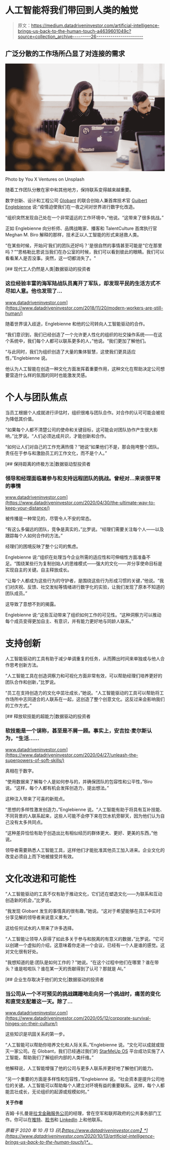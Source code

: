 # 人工智能将我们带回到人类的触觉

> 原文：<https://medium.datadriveninvestor.com/artificial-intelligence-brings-us-back-to-the-human-touch-a4639601049c?source=collection_archive---------26----------------------->

## 广泛分散的工作场所凸显了对连接的需求

![](img/520409ad27f4551823235539f0c09280.png)

Photo by You X Ventures on Unsplash

随着工作团队分散在家中和其他地方，保持联系变得越来越重要。

数字创新、设计和工程公司 [Globant](https://www.globant.com/) 的联合创始人兼首席技术官 [Guibert Englebienne](https://twitter.com/guibert/) 说:“疫情迫使我们在一夜之间对世界进行数字化改造。

“组织突然发现自己处在一个非常遥远的工作环境中，”他说。“这带来了很多挑战。”

正如 Englebienne 向分析师、品牌战略家、播客和 TalentCulture 首席执行官 Meghan M. Biro 解释的那样，技术正以人工智能的形式来拯救人类。

“在某些时候，开始问‘我们的团队还好吗？’是很自然的事情甚至可能是“它在那里吗？””恩格勒比恩说当我们在办公室的时候，我们可以看到彼此的眼睛。我们可以看看某人是否没事。突然，这一切都消失了。"

[](https://www.datadriveninvestor.com/2018/11/20/modern-workers-are-still-human/) [## 现代工人仍然是人类|数据驱动的投资者

### 这位经验丰富的海军陆战队员离开了军队，却发现平民的生活方式不尽如人意。他也发现了…

www.datadriveninvestor.com](https://www.datadriveninvestor.com/2018/11/20/modern-workers-are-still-human/) 

随着世界误入歧途，Englebienne 和他的公司转向人工智能驱动的合作。

“我们意识到，我们已经创造了一个允许更人性化的组织的社交操作系统——在这个系统中，我们每个人都可以联系更多的人，”他说。“我们更加了解他们。

“与此同时，我们为组织创造了大量的集体智慧，这使我们更具适应性，”Englebienne 说。

他认为人工智能在创造一种文化方面发挥着重要作用，这种文化在帮助决定公司想要营造什么样的氛围的同时也能激发灵感。

# 个人与团队焦点

当员工根据个人成就进行评估时，组织很难与团队合作。对合作的认可可能会被视为降低其价值。

“如果每个人都不清楚公司的使命和关键目标，这可能会对团队协作产生很大影响，”比罗说。“人们必须达成共识，才能创新和合作。

“如何让人们对自己的工作充满热情？”她说“如果他们不是，那会拖垮整个团队。责任在于参与和激励员工的工作文化，而不是个人。”

[](https://www.datadriveninvestor.com/2020/04/30/the-ultimate-way-to-keep-your-distance/) [## 保持距离的终极方法|数据驱动型投资者

### 领导和经理面临着参与和支持远程团队的挑战。曾经对…来说很平常的事情

www.datadriveninvestor.com](https://www.datadriveninvestor.com/2020/04/30/the-ultimate-way-to-keep-your-distance/) 

被传播是一种常见的，尽管令人不安的常态。

“有这么多偏远的团队，竞争是真实的，”比罗说。“经理们需要关注每个人——以及跟踪每个人如何合作的方法。”

经理们的困境反映了整个公司的焦虑。

Englebienne 说:“组织在处理当今企业所需的适应性和可伸缩性方面准备不足。“围绕某些行为复制创始人的思维模式——强大的文化——并分享使命目标是实现自主的关键。自主释放成长。

“让每个人都成为这些行为的守护者，是围绕这些行为形成习惯的关键，”他说。“我们对庆祝、反馈、社交发帖等情绪进行数字化的实验，让我们发现了原本不知道的团队成员。”

这导致了意想不到的揭露。

Englebienne 说:“这些互动带来了组织如何工作的可见性。“这种洞察力可以推动每个成员变得更加自主、有意识，并有能力更好地与同龄人联系。”

# 支持创新

人工智能驱动的工具有助于减少单调重复的任务，从而腾出时间来单独或与他人合作思考创新方法。

“人工智能工具在创造洞察力和可视化方面非常有效，可以帮助经理们培养更好的团队合作和创新，”比罗说。

“员工在支持创造力的文化中茁壮成长，”她说。“人工智能驱动的工具可以帮助将工作场所中志同道合的人联系在一起，这创造了整个创意文化。这反过来会影响我们的工作方式。”

[](https://www.datadriveninvestor.com/2020/04/27/unleash-the-superpowers-of-soft-skills/) [## 释放软技能的超能力|数据驱动的投资者

### 软技能是一个误称，甚至是不屑一顾。事实上，安吉拉·麦尔斯认为，“生活……

www.datadriveninvestor.com](https://www.datadriveninvestor.com/2020/04/27/unleash-the-superpowers-of-soft-skills/) 

真相在于数字。

“使用数据来了解每个人是如何参与的，并确保团队的包容性和公平性，”Biro 说。“这样，每个人都有机会发挥创造力，提出想法。”

这种注入带来了可喜的新观点。

“思想的多样性激发创造力，”Englebienne 说。“人工智能有助于将具有互补技能、不同背景的人联系起来，这些人可能不会停下来在饮水机旁聊天，因为他们认为自己没有太多共同点。

“这种差异恰恰有助于创造出比有相似经历的群体更大、更好、更美的东西，”他说。

领导者需要熟悉人工智能工具，这样他们才能批准其他员工加入进来。企业文化的改变必须自上而下地被接受并有效。

# 文化改进和可能性

“人工智能驱动的工具不仅有助于推动文化，它们还在塑造文化——为联系和互动创造新的机会，”比罗说。

“我发现 Globant 发生的事情真的很有趣，”她说。“这对于希望能够在员工中实时分享见解的领导者来说意义重大。”

这给任何试水的人带来了许多选择。

“人工智能让领导人获得了如此多关于参与和脱离的有意义的数据，”比罗说。“它可以创建一个虚拟的介绍，这意味着你走进一个会议，已经有一个人是谁的感觉。这对文化很有好处。

"我想知道的是:团队是如何工作的？"她说。“在这个过程中他们在哪里？谁在带头？谁是啦啦队？谁在某一天的贡献得到了认可？那就是 AI。”

[](https://www.datadriveninvestor.com/2020/05/12/corporate-survival-hinges-on-their-culture/) [## 企业生存取决于他们的文化|数据驱动的投资者

### 当公司从一个不可预见的挑战蹒跚地走向另一个挑战时，痛苦的变化和直觉支配着这一天。除了…

www.datadriveninvestor.com](https://www.datadriveninvestor.com/2020/05/12/corporate-survival-hinges-on-their-culture/) 

这些知识是巩固关系的第一步。

“人工智能可以帮助你培养文化和人际关系，”Englebienne 说。“文化可以成就或毁灭一家公司。在 Globant，我们已经通过我们的 [StarMeUp OS](https://twitter.com/StarMeUpOS/) 平台成功实施了人工智能，帮助我们了解组织内部的人类纤维。”

他解释说，人工智能增强了他的公司与更多人联系并更好地了解他们的能力。

“另一个重要的方面是多样性和包容性，”Englebienne 说。“社会资本是提升公司地位的关键。人工智能可以帮助每个人建立对环境有益的重要联系。这样，每个人都能茁壮成长，无论组织的起源或规模如何。”

**关于作者**

吉姆·卡扎曼是[拉戈金融服务公司](http://largofinancialservices.com/)的经理，曾在空军和联邦政府的公共事务部门工作。你可以在[推特](https://twitter.com/JKatzaman)、[脸书](https://www.facebook.com/jim.katzaman)和 [LinkedIn](https://www.linkedin.com/in/jim-katzaman-33641b21/) 上和他联系。

*原载于 2020 年 10 月 13 日*[*【https://www.datadriveninvestor.com】*](https://www.datadriveninvestor.com/2020/10/13/artificial-intelligence-brings-us-back-to-the-human-touch/)*。*